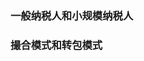 <!--
 * @Date: 2021-07-31 16:54:10
 * @LastEditors: Lq
 * @LastEditTime: 2021-07-31 16:54:40
 * @FilePath: \learnningNotes\筑商业务知识点\index.md
-->
### 一般纳税人和小规模纳税人

### 撮合模式和转包模式